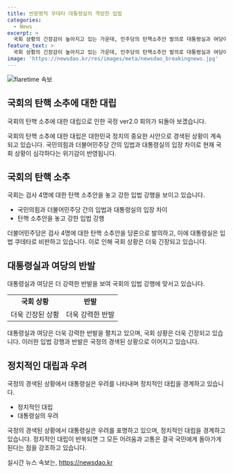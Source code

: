 ```yaml
---
title: 반문명적 쿠데타 대통령실의 격앙한 입법
categories:
  - News
excerpt: >
  국회 상황의 긴장감이 높아지고 있는 가운데, 민주당의 탄핵소추안 발의로 대통령실과 여당이 강한 반발을 보이고 있다. 더불어민주당은 쌍방울 대북송금 의혹 등을 수사한 검사 4명에 대한 탄핵을 추진하며 논란을 불러일으켰고, 대통령실은 이를 특정인을 위한 행위로 비판하며 강한 우려를 표명했다. 이에 대한 국회의 대결 정치 우려와 대통령의 경제정책 발표에 이재명 전 대표를 향한 비판까지 이어지며 상황이 긴장되고 있다. 또한, 국민의힘 원내대표 또한 도둑이 도리어 몽둥이를 드는 적반하장이라며 민주당을 비판했다.
feature_text: >
  국회 상황의 긴장감이 높아지고 있는 가운데, 민주당의 탄핵소추안 발의로 대통령실과 여당이 강한 반발을 보이고 있다. 더불어민주당은 쌍방울 대북송금 의혹 등을 수사한 검사 4명에 대한 탄핵을 추진하며 논란을 불러일으켰고, 대통령실은 이를 특정인을 위한 행위로 비판하며 강한 우려를 표명했다. 이에 대한 국회의 대결 정치 우려와 대통령의 경제정책 발표에 이재명 전 대표를 향한 비판까지 이어지며 상황이 긴장되고 있다. 또한, 국민의힘 원내대표 또한 도둑이 도리어 몽둥이를 드는 적반하장이라며 민주당을 비판했다.
image: 'https://newsdao.kr/res/images/meta/newsdao_breakingnews.jpg'
---
```


<p><img src="https://newsdao.kr/res/images/meta/newsdao_breakingnews.jpg" alt="flaretime 속보" /></p>

<h2 data-ke-size="size26">국회의 탄핵 소추에 대한 대립</h2>

<p>국회의 탄핵 소추에 대한 대립으로 인한 국정 ver2.0 회의가 되돌아 보겠습니다.</p>

<p data-ke-size="size16">국회의 탄핵 소추에 대한 대립은 대한민국 정치의 중요한 사안으로 경색된 상황이 계속되고 있습니다. 국민의힘과 더불어민주당 간의 입법과 대통령실의 입장 차이로 현재 국회 상황이 심각하다는 위기감이 반영됩니다.</p>

<h2 data-ke-size="size26">국회의 탄핵 소추</h2>

<p>국회는 검사 4명에 대한 탄핵 소추안을 놓고 강한 입법 강행을 보이고 있습니다.</p>

<ul>
  <li>국민의힘과 더불어민주당 간의 입법과 대통령실의 입장 차이</li>
  <li>탄핵 소추안을 놓고 강한 입법 강행</li>
</ul>

<p data-ke-size="size16">더불어민주당은 검사 4명에 대한 탄핵 소추안을 당론으로 발의하고, 이에 대통령실은 입법 쿠데타로 비판하고 있습니다. 이로 인해 국회 상황은 더욱 긴장되고 있습니다.</p>

<h2 data-ke-size="size26">대통령실과 여당의 반발</h2>

<p>대통령실과 여당은 더 강력한 반발을 보여 국회의 입법 강행에 맞서고 있습니다.</p>

<table>
    <tr>
        <td style="text-align: center; height: 17px;"><b>국회 상황</b></td>
        <td style="text-align: center; height: 17px;"><b>반발</b></td>
    </tr>
    <tr>
        <td style="text-align: center; height: 17px;">더욱 긴장된 상황</td>
        <td style="text-align: center; height: 17px;">더욱 강력한 반발</td>
    </tr>
</table>

<p data-ke-size="size16">대통령실과 여당은 더욱 강력한 반발을 펼치고 있으며, 국회 상황은 더욱 긴장되고 있습니다. 이러한 입법 강행과 반발은 국정의 경색된 상황으로 이어지고 있습니다.</p>

<h2 data-ke-size="size26">정치적인 대립과 우려</h2>

<p>국정의 경색된 상황에서 대통령실은 우려를 나타내며 정치적인 대립을 경계하고 있습니다.</p>

<ul>
  <li>정치적인 대립</li>
  <li>대통령실의 우려</li>
</ul>

<p data-ke-size="size16">국정의 경색된 상황에서 대통령실은 우려를 표명하고 있으며, 정치적인 대립을 경계하고 있습니다. 정치적인 대립이 반복되면 그 모든 어려움과 고통은 결국 국민에게 돌아가게 된다는 점을 강조하고 있습니다.</p>
실시간 뉴스 속보는, <a href="https://newsdao.kr" rel="dofollow">https://newsdao.kr</a>


